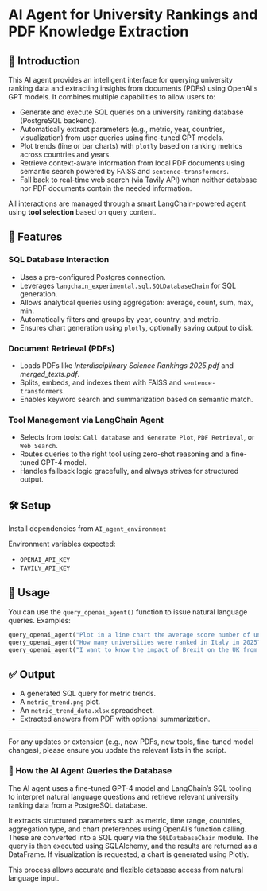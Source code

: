 # AI Agent for University Rankings and PDF Knowledge Extraction

## 📘 Introduction

This AI agent provides an intelligent interface for querying university ranking data and extracting insights from documents (PDFs) using OpenAI's GPT models. It combines multiple capabilities to allow users to:

- Generate and execute SQL queries on a university ranking database (PostgreSQL backend).
- Automatically extract parameters (e.g., metric, year, countries, visualization) from user queries using fine-tuned GPT models.
- Plot trends (line or bar charts) with `plotly` based on ranking metrics across countries and years.
- Retrieve context-aware information from local PDF documents using semantic search powered by FAISS and `sentence-transformers`.
- Fall back to real-time web search (via Tavily API) when neither database nor PDF documents contain the needed information.

All interactions are managed through a smart LangChain-powered agent using **tool selection** based on query content.

## 🧠 Features

### SQL Database Interaction
- Uses a pre-configured Postgres connection.
- Leverages `langchain_experimental.sql.SQLDatabaseChain` for SQL generation.
- Allows analytical queries using aggregation: average, count, sum, max, min.
- Automatically filters and groups by year, country, and metric.
- Ensures chart generation using `plotly`, optionally saving output to disk.

### Document Retrieval (PDFs)
- Loads PDFs like *Interdisciplinary Science Rankings 2025.pdf* and *merged_texts.pdf*.
- Splits, embeds, and indexes them with FAISS and `sentence-transformers`.
- Enables keyword search and summarization based on semantic match.

### Tool Management via LangChain Agent
- Selects from tools: `Call database and Generate Plot`, `PDF Retrieval`, or `Web Search`.
- Routes queries to the right tool using zero-shot reasoning and a fine-tuned GPT-4 model.
- Handles fallback logic gracefully, and always strives for structured output.

## 🛠️ Setup

Install dependencies from `AI_agent_environment`

Environment variables expected:
- `OPENAI_API_KEY`
- `TAVILY_API_KEY`

## 🚀 Usage

You can use the `query_openai_agent()` function to issue natural language queries. Examples:

```python
query_openai_agent("Plot in a line chart the average score number of universities ranked in United States and India from 2021 to 2025.")
query_openai_agent("How many universities were ranked in Italy in 2025?")
query_openai_agent("I want to know the impact of Brexit on the UK from the PDFs only.")
```

## ✅ Output

- A generated SQL query for metric trends.
- A `metric_trend.png` plot.
- An `metric_trend_data.xlsx` spreadsheet.
- Extracted answers from PDF with optional summarization.

---

For any updates or extension (e.g., new PDFs, new tools, fine-tuned model changes), please ensure you update the relevant lists in the script.


### 🧠 How the AI Agent Queries the Database

The AI agent uses a fine-tuned GPT-4 model and LangChain’s SQL tooling to interpret natural language questions and retrieve relevant university ranking data from a PostgreSQL database.

It extracts structured parameters such as metric, time range, countries, aggregation type, and chart preferences using OpenAI’s function calling. These are converted into a SQL query via the `SQLDatabaseChain` module. The query is then executed using SQLAlchemy, and the results are returned as a DataFrame. If visualization is requested, a chart is generated using Plotly.

This process allows accurate and flexible database access from natural language input.


